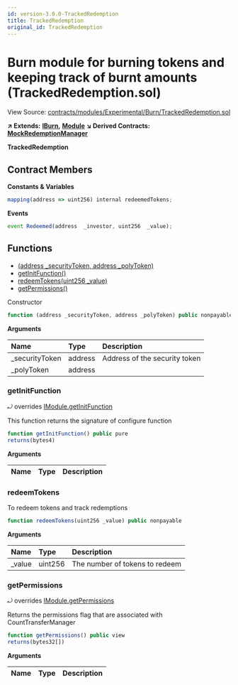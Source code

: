 ```yaml
---
id: version-3.0.0-TrackedRedemption
title: TrackedRedemption
original_id: TrackedRedemption
---
```


# Burn module for burning tokens and keeping track of burnt amounts \(TrackedRedemption.sol\)

View Source: [contracts/modules/Experimental/Burn/TrackedRedemption.sol](https://github.com/remon-nashid/polymath-core/tree/0c5593835be9dcec69d8de5b12eb17bc7cd77adc/contracts/modules/Experimental/Burn/TrackedRedemption.sol)

**↗ Extends:** [**IBurn**](iburn.md)**,** [**Module**](module.md) **↘ Derived Contracts:** [**MockRedemptionManager**](mockredemptionmanager.md)

**TrackedRedemption**

## Contract Members

**Constants & Variables**

```javascript
mapping(address => uint256) internal redeemedTokens;
```

**Events**

```javascript
event Redeemed(address  _investor, uint256  _value);
```

## Functions

* [\(address \_securityToken, address \_polyToken\)](trackedredemption.md)
* [getInitFunction\(\)](trackedredemption.md#getinitfunction)
* [redeemTokens\(uint256 \_value\)](trackedredemption.md#redeemtokens)
* [getPermissions\(\)](trackedredemption.md#getpermissions)

Constructor

```javascript
function (address _securityToken, address _polyToken) public nonpayable Module
```

**Arguments**

| Name | Type | Description |
| :--- | :--- | :--- |
| \_securityToken | address | Address of the security token |
| \_polyToken | address |  |

### getInitFunction

⤾ overrides [IModule.getInitFunction](imodule.md#getinitfunction)

This function returns the signature of configure function

```javascript
function getInitFunction() public pure
returns(bytes4)
```

**Arguments**

| Name | Type | Description |
| :--- | :--- | :--- |


### redeemTokens

To redeem tokens and track redemptions

```javascript
function redeemTokens(uint256 _value) public nonpayable
```

**Arguments**

| Name | Type | Description |
| :--- | :--- | :--- |
| \_value | uint256 | The number of tokens to redeem |

### getPermissions

⤾ overrides [IModule.getPermissions](imodule.md#getpermissions)

Returns the permissions flag that are associated with CountTransferManager

```javascript
function getPermissions() public view
returns(bytes32[])
```

**Arguments**

| Name | Type | Description |
| :--- | :--- | :--- |


